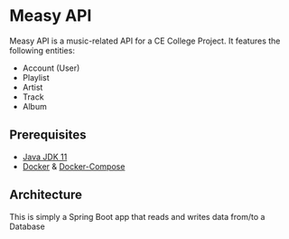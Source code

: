 # Measy API

Measy API is a music-related API for a CE College Project. It features the following entities:
 - Account (User)
 - Playlist
 - Artist
 - Track
 - Album

## Prerequisites
 - [Java JDK 11](https://jdk.java.net/java-se-ri/11)
 - [Docker](https://docs.docker.com/get-docker/) & [Docker-Compose](https://docs.docker.com/compose/install/)

## Architecture

This is simply a Spring Boot app that reads and writes data from/to a Database